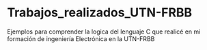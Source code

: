 # Trabajos_realizados_UTN-FRBB
Ejemplos para comprender la logica del lenguaje C que realicé en mi formación de ingeniería Electrónica en la UTN-FRBB
